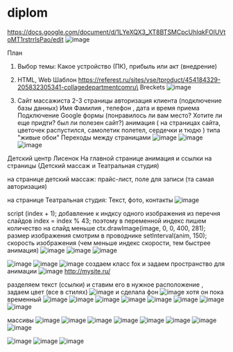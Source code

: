 # diplom
https://docs.google.com/document/d/1LYeXQX3_XT8BTSMCpcUhIqkFOlUVtoMT1rstrrlsPao/edit
![image](https://github.com/OlgaChubova205/diplom/assets/112687883/2676fc25-9684-4ea0-aa75-f345ab09f5f8)

План 
1. Выбор темы: Какое устройство (ПК),  прибыль или акт (внедрение)
2. HTML, Web 
 Шаблон https://referest.ru/sites/vse/tproduct/454184329-205832305341-collagedepartmentcomru\
Breckets
![image](https://github.com/OlgaChubova205/diplom/assets/112687883/174bc553-548e-4f8a-bcec-593a2f0f2ad0)

4. Сайт массажиста
2-3 страницы
   авторизация клиента (подключение базы данных) Имя Фамилия , телефон , дата и время приема
   Подключение Google формы (понравилось ли вам место? Хотите ли еще придти? был ли полезен сайт?)
   анимация ( на страницах сайта, цветочек распустился, самолетик полетел, сердечки и тюдю ) типа "живые обои"
   Переходы между страницами 
![image](https://github.com/OlgaChubova205/diplom/assets/112687883/47b5d9bc-9d9f-4c74-90bb-734befa49f10)
![image](https://github.com/OlgaChubova205/diplom/assets/112687883/514648cd-38aa-420d-a899-521a3924c09a)
![image](https://github.com/OlgaChubova205/diplom/assets/112687883/2f6b5272-fd16-49da-8912-512f2db5637e)

Детский центр Лисенок
На главной странице анимация и ссылки на страницы (Детский массаж и Театральная студия)

на странице детский массаж:
прайс-лист, поле для записи (та самая авторизация)

на странице Театральная студия:
Текст, фото, контакты
![image](https://github.com/OlgaChubova205/diplom/assets/112687883/59aa99e3-ea6e-4ba5-bf0d-324c023efa65)

script
(index + 1); добавление к индксу одного изображения из перечня слайдов
index = index % 43; поэтому в переменной индекс пишем количество на слайд меньше 
 ctx.drawImage(image, 0, 0, 400, 281); размер изображения смотрим в проводнике
 setInterval(anim, 150); скорость изображения (чем меньше индекс скорости, тем быстрее анимация)
![image](https://github.com/OlgaChubova205/diplom/assets/112687883/4e4c19d4-2e44-474e-8dca-0f31960a0b6c)
![image](https://github.com/OlgaChubova205/diplom/assets/112687883/327f2aca-2fa6-4804-8847-62dca9f41057)
![image](https://github.com/OlgaChubova205/diplom/assets/112687883/7f1ae84c-f265-42d1-a308-e1e9ef4852f3)

![image](https://github.com/OlgaChubova205/diplom/assets/112687883/7a9add6c-d020-4ba9-a4fb-ebfd5bec50b2)
![image](https://github.com/OlgaChubova205/diplom/assets/112687883/968bf10a-a5a2-4e38-b453-926078744a81)
![image](https://github.com/OlgaChubova205/diplom/assets/112687883/4a7a1a8a-28e0-42b6-b9d9-6edaf9b1f354)
создаем класс fox и задаем пространство для анимации
![image](https://github.com/OlgaChubova205/diplom/assets/112687883/ab362281-b634-46e0-976f-94c9e14122e0)
http://mysite.ru/

разделяем текст (ссылки) и ставим его в нужное расположение , задаем цвет (все в стилях)
![image](https://github.com/OlgaChubova205/diplom/assets/112687883/817bee73-0d29-479d-bfe4-9470de770aa2)
и сделала фон 
![image](https://github.com/OlgaChubova205/diplom/assets/112687883/569fc3de-1594-4910-b746-552e755d742e)
хотя он пока временный
![image](https://github.com/OlgaChubova205/diplom/assets/112687883/be688eb2-540a-426b-bc0e-743079427518)
![image](https://github.com/OlgaChubova205/diplom/assets/112687883/06691e2e-112c-43ec-9f15-3e6f5222faa8)
![image](https://github.com/OlgaChubova205/diplom/assets/112687883/7198cf7d-a07f-4ed3-973d-f5a6bc3ca7d2)
![image](https://github.com/OlgaChubova205/diplom/assets/112687883/c0f16c4c-c3e8-4169-ab69-1af1c72a45ff)
![image](https://github.com/OlgaChubova205/diplom/assets/112687883/d313d819-3b0f-438f-9b87-25c7472a07c0)
![image](https://github.com/OlgaChubova205/diplom/assets/112687883/49628ba0-a2f0-4d33-a1c4-7d03dd6dbd0d)
![image](https://github.com/OlgaChubova205/diplom/assets/112687883/26987e8a-7a09-41d0-86a4-303c58bf3a4c)
![image](https://github.com/OlgaChubova205/diplom/assets/112687883/c1b62bac-7f49-4b5f-9e9b-a7cab9465355)

массивы
![image](https://github.com/OlgaChubova205/diplom/assets/112687883/441f7f25-db15-475c-88f1-643534f82449)
![image](https://github.com/OlgaChubova205/diplom/assets/112687883/d6512b2d-2597-4090-b07b-66ca3a4b4d1e)
![image](https://github.com/OlgaChubova205/diplom/assets/112687883/91d46739-df26-47b1-b533-2b2e69bd3447)
![image](https://github.com/OlgaChubova205/diplom/assets/112687883/0d0d0509-dbe4-4ac2-a625-5ea123a098be)
![image](https://github.com/OlgaChubova205/diplom/assets/112687883/2f5be37e-c90a-486b-9175-b8f1926a2fe3)
![image](https://github.com/OlgaChubova205/diplom/assets/112687883/e1e44859-a4ef-477f-9d67-9222612e9e17)
![image](https://github.com/OlgaChubova205/diplom/assets/112687883/257b9cc0-9a06-4759-8648-373da90bf227)
![image](https://github.com/OlgaChubova205/diplom/assets/112687883/3f67201e-7120-4a44-9b1d-9afa7d536f6d)

![image](https://github.com/OlgaChubova205/diplom/assets/112687883/94c604e4-8a17-43ad-96e5-8ccb37e3a032)
![image](https://github.com/OlgaChubova205/diplom/assets/112687883/bcb6fa13-a960-4858-9309-e3278c7da10a)
![image](https://github.com/OlgaChubova205/diplom/assets/112687883/8a06de57-318b-4e6c-8dd6-88c31e5f43c7)























